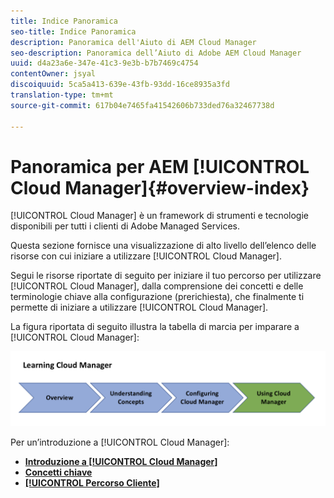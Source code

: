 ```yaml
---
title: Indice Panoramica
seo-title: Indice Panoramica
description: Panoramica dell'Aiuto di AEM Cloud Manager
seo-description: Panoramica dell’Aiuto di Adobe AEM Cloud Manager
uuid: d4a23a6e-347e-41c3-9e3b-b7b7469c4754
contentOwner: jsyal
discoiquuid: 5ca5a413-639e-43fb-93dd-16ce8935a3fd
translation-type: tm+mt
source-git-commit: 617b04e7465fa41542606b733ded76a32467738d

---
```



# Panoramica per AEM [!UICONTROL Cloud Manager]{#overview-index}

[!UICONTROL Cloud Manager] è un framework di strumenti e tecnologie disponibili per tutti i clienti di Adobe Managed Services.

Questa sezione fornisce una visualizzazione di alto livello dell’elenco delle risorse con cui iniziare a utilizzare [!UICONTROL Cloud Manager].

Segui le risorse riportate di seguito per iniziare il tuo percorso per utilizzare [!UICONTROL Cloud Manager], dalla comprensione dei concetti e delle terminologie chiave alla configurazione (prerichiesta), che finalmente ti permette di iniziare a utilizzare [!UICONTROL Cloud Manager].

La figura riportata di seguito illustra la tabella di marcia per imparare a [!UICONTROL Cloud Manager]:

![](assets/screen_shot_2018-05-04at94510pm.png)

Per un’introduzione a [!UICONTROL Cloud Manager]:

* **[Introduzione a [!UICONTROL Cloud Manager]](introduction-to-cloud-manager.md)**
* **[Concetti chiave](key-concepts.md)**
* **[[!UICONTROL Percorso Cliente]](customer-journey.md)**

